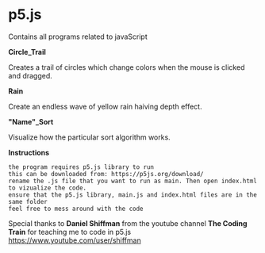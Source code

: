 # p5.js
Contains all programs related to javaScript

**Circle_Trail**

Creates a trail of circles which change colors when the mouse is clicked and dragged.

**Rain**

Create an endless wave of yellow rain haiving depth effect.

**"Name"_Sort**

Visualize how the particular sort algorithm works.

**Instructions**

	the program requires p5.js library to run
	this can be downloaded from: https://p5js.org/download/
	rename the .js file that you want to run as main. Then open index.html to vizualize the code.
	ensure that the p5.js library, main.js and index.html files are in the same folder
	feel free to mess around with the code    

Special thanks to **Daniel Shiffman** from the youtube channel **The Coding Train** for teaching me to code in p5.js
https://www.youtube.com/user/shiffman



 


